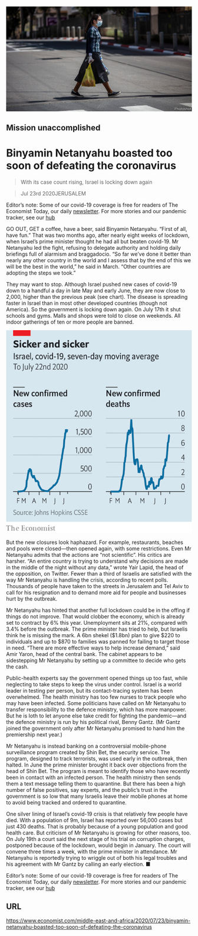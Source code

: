 ![](./images/20200725_MAP503.jpg)

## Mission unaccomplished

# Binyamin Netanyahu boasted too soon of defeating the coronavirus

> With its case count rising, Israel is locking down again

> Jul 23rd 2020JERUSALEM

Editor’s note: Some of our covid-19 coverage is free for readers of The Economist Today, our daily [newsletter](https://www.economist.com/https://my.economist.com/user#newsletter). For more stories and our pandemic tracker, see our [hub](https://www.economist.com//news/2020/03/11/the-economists-coverage-of-the-coronavirus)

GO OUT, GET a coffee, have a beer, said Binyamin Netanyahu. “First of all, have fun.” That was two months ago, after nearly eight weeks of lockdown, when Israel’s prime minister thought he had all but beaten covid-19. Mr Netanyahu led the fight, refusing to delegate authority and holding daily briefings full of alarmism and braggadocio. “So far we’ve done it better than nearly any other country in the world and I assess that by the end of this we will be the best in the world,” he said in March. “Other countries are adopting the steps we took.”

They may want to stop. Although Israel pushed new cases of covid-19 down to a handful a day in late May and early June, they are now close to 2,000, higher than the previous peak (see chart). The disease is spreading faster in Israel than in most other developed countries (though not America). So the government is locking down again. On July 17th it shut schools and gyms. Malls and shops were told to close on weekends. All indoor gatherings of ten or more people are banned.



![](./images/20200725_MAC565.png)

But the new closures look haphazard. For example, restaurants, beaches and pools were closed—then opened again, with some restrictions. Even Mr Netanyahu admits that the actions are “not scientific”. His critics are harsher. “An entire country is trying to understand why decisions are made in the middle of the night without any data,” wrote Yair Lapid, the head of the opposition, on Twitter. Fewer than a third of Israelis are satisfied with the way Mr Netanyahu is handling the crisis, according to recent polls. Thousands of people have taken to the streets in Jerusalem and Tel Aviv to call for his resignation and to demand more aid for people and businesses hurt by the outbreak.

Mr Netanyahu has hinted that another full lockdown could be in the offing if things do not improve. That would clobber the economy, which is already set to contract by 6% this year. Unemployment sits at 21%, compared with 3.4% before the outbreak. The prime minister has tried to help, but Israelis think he is missing the mark. A 6bn shekel ($1.8bn) plan to give $220 to individuals and up to $870 to families was panned for failing to target those in need. “There are more effective ways to help increase demand,” said Amir Yaron, head of the central bank. The cabinet appears to be sidestepping Mr Netanyahu by setting up a committee to decide who gets the cash.

Public-health experts say the government opened things up too fast, while neglecting to take steps to keep the virus under control. Israel is a world leader in testing per person, but its contact-tracing system has been overwhelmed. The health ministry has too few nurses to track people who may have been infected. Some politicians have called on Mr Netanyahu to transfer responsibility to the defence ministry, which has more manpower. But he is loth to let anyone else take credit for fighting the pandemic—and the defence ministry is run by his political rival, Benny Gantz. (Mr Gantz joined the government only after Mr Netanyahu promised to hand him the premiership next year.)

Mr Netanyahu is instead banking on a controversial mobile-phone surveillance program created by Shin Bet, the security service. The program, designed to track terrorists, was used early in the outbreak, then halted. In June the prime minister brought it back over objections from the head of Shin Bet. The program is meant to identify those who have recently been in contact with an infected person. The health ministry then sends them a text message telling them to quarantine. But there has been a high number of false positives, say experts, and the public’s trust in the government is so low that many Israelis leave their mobile phones at home to avoid being tracked and ordered to quarantine.

One silver lining of Israel’s covid-19 crisis is that relatively few people have died. With a population of 9m, Israel has reported over 56,000 cases but just 430 deaths. That is probably because of a young population and good health care. But criticism of Mr Netanyahu is growing for other reasons, too. On July 19th a court said the next stage of his trial on corruption charges, postponed because of the lockdown, would begin in January. The court will convene three times a week, with the prime minister in attendance. Mr Netanyahu is reportedly trying to wriggle out of both his legal troubles and his agreement with Mr Gantz by calling an early election. ■

Editor’s note: Some of our covid-19 coverage is free for readers of The Economist Today, our daily [newsletter](https://www.economist.com/https://my.economist.com/user#newsletter). For more stories and our pandemic tracker, see our [hub](https://www.economist.com//news/2020/03/11/the-economists-coverage-of-the-coronavirus)

## URL

https://www.economist.com/middle-east-and-africa/2020/07/23/binyamin-netanyahu-boasted-too-soon-of-defeating-the-coronavirus
